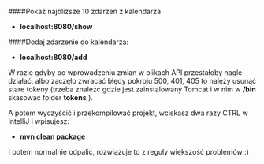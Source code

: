 ####Pokaż najbliższe 10 zdarzeń z kalendarza

* <b>localhost:8080/show</b>

####Dodaj zdarzenie do kalendarza:

* <b>localhost:8080/add</b>

W razie gdyby po wprowadzeniu zmian w plikach API przestałoby nagle działać, 
albo zaczęło zwracać błędy pokroju 500, 401, 405 to należy usunąć stare tokeny
 (trzeba znaleźć gdzie jest zainstalowany Tomcat i w nim w <b>/bin</b> skasować folder <b>tokens</b> ).
 
 A potem wyczyścić i przekompilować projekt, wciskasz dwa razy CTRL w IntelliJ i wpisujesz:
 * <b>mvn clean package</b> 
 
 I potem normalnie odpalić, rozwiązuje to z reguły większość problemów :)
